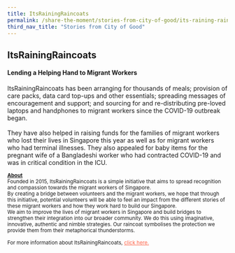 ```yaml
---
title: ItsRainingRaincoats
permalink: /share-the-moment/stories-from-city-of-good/its-raining-raincoats
third_nav_title: "Stories from City of Good"
---
```

## ItsRainingRaincoats

#### Lending a Helping Hand to Migrant Workers

ItsRainingRaincoats has been arranging for thousands of meals; provision of care packs, data card top-ups and other essentials; spreading messages of encouragement and support; and sourcing for and re-distributing pre-loved laptops and handphones to migrant workers since the COVID-19 outbreak began.
<br>
<br>
They have also helped in raising funds for the families of migrant workers who lost their lives in Singapore this year as well as for migrant workers who had terminal illnesses. They also appealed for baby items for the pregnant wife of a Bangladeshi worker who had contracted COVID-19 and was in critical condition in the ICU.


<sup><b><u>About</u></b><br>
Founded in 2015, ItsRainingRaincoats is a simple initiative that aims to spread recognition and compassion towards the migrant workers of Singapore. 
<br>
By creating a bridge between volunteers and the migrant workers, we hope that through this initiative, potential volunteers will be able to feel an impact from the different stories of these migrant workers and how they work hard to build our Singapore.
<br>
We aim to improve the lives of migrant workers in Singapore and build bridges to strengthen their integration into our broader community. We do this using imaginative, innovative, authentic and nimble strategies. Our raincoat symbolises the protection we provide them from their metaphorical thunderstorms.
<br><br>For more information about ItsRainingRaincoats, <a href="https://www.facebook.com/itsrainingraincoats/" style="color:tomato">click here.</a></sup>
